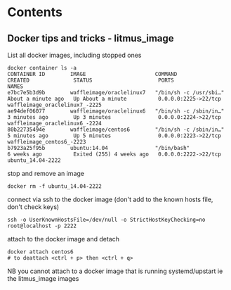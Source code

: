 # Contents

## Docker tips and tricks - litmus_image

List all docker images, including stopped ones

```
docker container ls -a
CONTAINER ID        IMAGE                      COMMAND                  CREATED              STATUS                     PORTS                  NAMES
e7bc7e5b3d9b        waffleimage/oraclelinux7   "/bin/sh -c /usr/sbi…"   About a minute ago   Up About a minute          0.0.0.0:2225->22/tcp   waffleimage_oraclelinux7_-2225
ae94def06077        waffleimage/oraclelinux6   "/bin/sh -c /sbin/in…"   3 minutes ago        Up 3 minutes               0.0.0.0:2224->22/tcp   waffleimage_oraclelinux6_-2224
80b22735494e        waffleimage/centos6        "/bin/sh -c /sbin/in…"   5 minutes ago        Up 5 minutes               0.0.0.0:2223->22/tcp   waffleimage_centos6_-2223
b7923a25f95b        ubuntu:14.04               "/bin/bash"              6 weeks ago          Exited (255) 4 weeks ago   0.0.0.0:2222->22/tcp   ubuntu_14.04-2222
```

stop and remove an image

```
docker rm -f ubuntu_14.04-2222
```

connect via ssh to the docker image (don't add to the known hosts file, don't check keys)
```
ssh -o UserKnownHostsFile=/dev/null -o StrictHostKeyChecking=no root@localhost -p 2222
```

attach to the docker image and detach
```
docker attach centos6
# to deattach <ctrl + p> then <ctrl + q>
```
NB you cannot attach to a docker image that is running systemd/upstart ie the litmus_image images